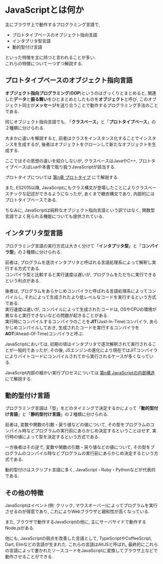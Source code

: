 # JavaScriptとは何か

主にブラウザ上で動作するプログラミング言語で,

- プロトタイプベースのオブジェクト指向言語
- インタプリタ型言語
- 動的型付け言語

といった特徴を主に持つと言われることが多い.  
これらの特徴について一つずつ解説する.

## プロトタイプベースのオブジェクト指向言語
**オブジェクト指向プログラミング**(**OOP**)というのはざっくりとまとめると, 関連した**データ**と**振る舞い**をひとまとめとしたものを**オブジェクト**と呼び, このオブジェクト同士が**メッセージ**を送り合うことで動作するプログラミング手法のことである.

同じオブジェクト指向言語でも, 「**クラスベース**」と「**プロトタイプベース**」の２種類に分けられる.

大まかに違いを解説すると, 前者はクラスをインスタンス化することでインスタンスを生成するが, 後者はオブジェクトをクローンして新たなオブジェクトを生成する.

ここではその思想の違いを紹介しないが, クラスベースはJavaやC++, プロトタイプベースはLuaや本書で取り扱うJavaScriptが該当する.

プロトタイプについては [第n章 プロトタイプ]() にて解説する.

また, ES2015以降, JavaScriptにもクラス構文が登場したことによりクラスベースチックな記述ができるようになったが, あくまで糖衣構文であり, 内部的にはプロトタイプベースである.

ちなみに, JavaScriptは純粋なオブジェクト指向言語という訳ではなく, 関数型言語でよく見られる機能についても提供されている.

## インタプリタ型言語
プログラミング言語の実行方式は大きく分けて「**インタプリタ型**」と「**コンパイラ型**」の２種類に分けられる.

前者は, プログラムを逐次インタプリタと呼ばれる言語処理系によって解釈し実行する方式である.  
コンパイラ型と比較すると実行速度は遅いが, プログラムをただちに実行できるという利点がある.

後者は, プログラムをあらかじめコンパイラと呼ばれる言語処理系によってコンパイルし, それによって生成されたより低レベルなコードを実行するという方式である.  
実行速度は速いが, コンパイルによって生成されたコードは, OSやCPUの環境が異なると実行できないなどの問題が起きることがある.  
実行時にコンパイルするコンパイラのことを**JIT**(Just-In-Time)コンパイラ, あらかじめコンパイルしておき, 生成されたコードを実行するコンパイラを**AOT**(Ahead-Of-Time)コンパイラと呼ぶ.

JavaScriptにおいては, 初期の頃はインタプリタで逐次解釈されて実行されることが一般的であったが, その後, JSエンジンの進化により現在ではJITコンパイラによりバイトコードにコンパイルされてから実行されるケースが多くなっている.

JavaScript内部の細かい実行プロセスについては [第n章 JavaScriptの内部構造]() にて解説する.

## 動的型付け言語
プログラミング言語は「型」をどのタイミングで決定するかによって「**動的型付け言語**」と「**静的型付け言語**」の２種類に分けられる.

前者は, 変数や関数の引数・戻り値などの値について, その型をプログラムのコンパイル時などプログラムの実行前にあらかじめ決定するということはせず, 実行時の値によって型を決定するという方式である.

一方後者はその逆で, 変数や関数の引数・戻り値などの値について, その型をプログラムのコンパイル時などプログラムの実行前にあらかじめ決定するという方式である.

動的型付けはスクリプト言語に多く, JavaScript・Ruby・Pythonなどが代表的である.

## その他の特徴
JavaScriptはイベント(例: クリック, マウスオーバー)によってプログラムを実行させるのが得意であり, これによりWebブラウザと親和性が高くなっている.

また, ブラウザで動作するJavaScriptの他に, 主にサーバサイドで動作するNode.jsがある.

他にも, JavaScriptの弱点を改善した言語として, TypeScriptやCoffeeScript, Dart, Elmなどの言語が生まれた.
これらの言語はAltJSと呼ばれ, 最終的にこれらの言語によって書かれたソースコードをJavaScriptに変換してブラウザ上などで動作させることができる.
